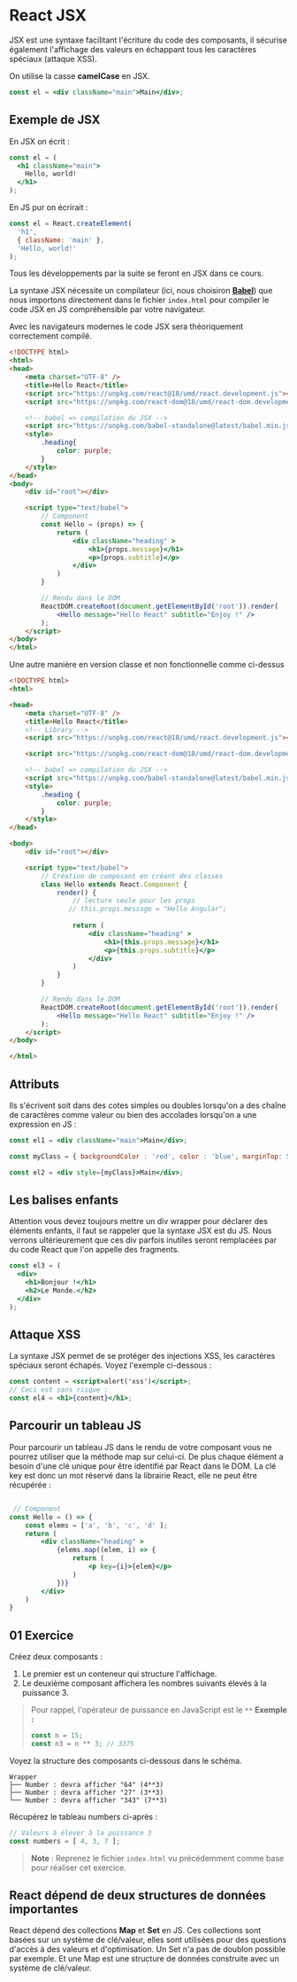 # React JSX

JSX est une syntaxe facilitant l'écriture du code des composants, il sécurise également l'affichage des valeurs en échappant tous les caractères spéciaux (attaque XSS).

On utilise la casse **camelCase** en JSX.

```jsx
const el = <div className="main">Main</div>;
```

## Exemple de JSX

En JSX on écrit :

```jsx
const el = (
  <h1 className="main">
    Hello, world!
  </h1>
);
```

En JS pur on écrirait :

```js
const el = React.createElement(
  'h1',
  { className: 'main' },
  'Hello, world!'
);
```

Tous les développements par la suite se feront en JSX dans ce cours.

La syntaxe JSX nécessite un compilateur (ici, nous choisiron **[Babel](https://babeljs.io/)**) que nous importons directement dans le fichier `index.html` pour compiler le code JSX en JS compréhensible par votre navigateur.

Avec les navigateurs modernes le code JSX sera théoriquement correctement compilé.

```html
<!DOCTYPE html>
<html>
<head>
    <meta charset="UTF-8" />
    <title>Hello React</title>
    <script src="https://unpkg.com/react@18/umd/react.development.js"></script>
    <script src="https://unpkg.com/react-dom@18/umd/react-dom.development.js"></script>

    <!-- babel => compilation du JSX -->
    <script src="https://unpkg.com/babel-standalone@latest/babel.min.js"></script>
    <style>
        .heading{
            color: purple;
        }
    </style>
</head>
<body>
    <div id="root"></div>

    <script type="text/babel">
        // Component
        const Hello = (props) => {
            return (
                <div className="heading" >
                    <h1>{props.message}</h1>
                    <p>{props.subtitle}</p>
                </div>
            )
        }

        // Rendu dans le DOM
        ReactDOM.createRoot(document.getElementById('root')).render(
            <Hello message="Hello React" subtitle="Enjoy !" />
        );
    </script>
</body>
</html>
```

Une autre manière en version classe et non fonctionnelle comme ci-dessus

```html
<!DOCTYPE html>
<html>

<head>
    <meta charset="UTF-8" />
    <title>Hello React</title>
    <!-- Library -->
    <script src="https://unpkg.com/react@18/umd/react.development.js"></script>

    <script src="https://unpkg.com/react-dom@18/umd/react-dom.development.js"></script>

    <!-- babel => compilation du JSX -->
    <script src="https://unpkg.com/babel-standalone@latest/babel.min.js"></script>
    <style>
        .heading {
            color: purple;
        }
    </style>
</head>

<body>
    <div id="root"></div>

    <script type="text/babel">
        // Création de composant en créant des classes
        class Hello extends React.Component {
            render() {
                // lecture seule pour les props
               // this.props.message = "Hello Angular";
                
                return (
                    <div className="heading" >
                        <h1>{this.props.message}</h1>
                        <p>{this.props.subtitle}</p>
                    </div>
                )
            }
        }

        // Rendu dans le DOM
        ReactDOM.createRoot(document.getElementById('root')).render(
            <Hello message="Hello React" subtitle="Enjoy !" />
        );
    </script>
</body>

</html>
```

## Attributs

Ils s'écrivent soit dans des cotes simples ou doubles lorsqu'on a des chaîne de caractères comme valeur ou bien des accolades lorsqu'on a une expression en JS :

```jsx
const el1 = <div className="main">Main</div>;

const myClass = { backgroundColor : 'red', color : 'blue', marginTop: 5 };

const el2 = <div style={myClass}>Main</div>;
```

## Les balises enfants

Attention vous devez toujours mettre un div wrapper pour déclarer des éléments enfants, il faut se rappeler que la syntaxe JSX est du JS. Nous verrons ultérieurement que ces div parfois inutiles seront remplacées par du code React que l'on appelle des fragments.

```jsx
const el3 = (
  <div>
    <h1>Bonjour !</h1>
    <h2>Le Monde.</h2>
  </div>
);
```

## Attaque XSS

La syntaxe JSX permet de se protéger des injections XSS, les caractères spéciaux seront échapés. Voyez l'exemple ci-dessous :

```jsx
const content = <script>alert('xss')</script>;
// Ceci est sans risque :
const el4 = <h1>{content}</h1>;
```

## Parcourir un tableau JS

Pour parcourir un tableau JS dans le rendu de votre composant vous ne pourrez utiliser que la méthode map sur celui-ci. De plus chaque élément a besoin d'une clé unique pour être identifié par React dans le DOM. La clé key est donc un mot réservé dans la librairie React, elle ne peut être récupérée :

```jsx

 // Component
const Hello = () => {
    const elems = ['a', 'b', 'c', 'd' ];
    return (
        <div className="heading" >
            {elems.map((elem, i) => {
                return (
                    <p key={i}>{elem}</p>
                )
            })}
        </div>
    )
}
```

## 01 Exercice

Créez deux composants :
1. Le premier est un conteneur qui structure l'affichage.
2. Le deuxième composant affichera les nombres suivants élevés à la puissance 3.
    
> Pour rappel, l'opérateur de puissance en JavaScript est le `**`
> **Exemple :**
> ```js
> const n = 15;
> const n3 = n ** 3; // 3375
> ```

Voyez la structure des composants ci-dessous dans le schéma.

```text
Wrapper
├── Number : devra afficher "64" (4**3)
├── Number : devra afficher "27" (3**3)
└── Number : devra afficher "343" (7**3)
```

Récupérez le tableau numbers ci-après :

```js
// Valeurs à élever à la puissance 3 
const numbers = [ 4, 3, 7 ];
```

> **Note** : Reprenez le fichier `index.html` vu précédemment comme base pour réaliser cet exercice.

## React dépend de deux structures de données importantes

React dépend des collections **Map** et **Set** en JS. Ces collections sont basées sur un système de clé/valeur, elles sont utilisées pour des questions d'accès à des valeurs et d'optimisation. Un Set n'a pas de doublon possible par exemple. Et une Map est une structure de données construite avec un système de clé/valeur.
